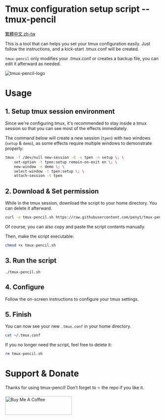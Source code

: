 # Tmux configuration setup script -- tmux-pencil
[繁體中文 zh-tw](https://github.com/penyt/tmux-pencil/blob/main/README-zh-tw.md)

This is a tool that can helps you set your tmux configuration easily. Just follow the instructions, and a kick-start .tmux.conf will be created.

`tmux-pencil` only modifies your .tmux.conf or creates a backup file, you can edit it afterward as needed.

![tmux-pencil-logo](https://myrr.penli.quest/content/tmux-pencil/tmux-pencil-logo-text-trans.webp)

# Usage

## 1. Setup tmux session environment
Since we're configuring tmux, it's recommended to stay inside a tmux session so that you can see most of the effects immediately.

The command below will create a new session (`tpen`) with two windows (`setup` & `demo`), as some effects require multiple windows to demonstrate properly:

```sh
tmux -f /dev/null new-session -d -s tpen -n setup \; \
	set-option -t tpen:setup remain-on-exit on \; \
	new-window -n demo \; \
	select-window -t tpen:setup \; \
	attach-session -t tpen
```


## 2. Download & Set permission
While in the tmux session, download the script to your home directory. You can delete it afterward.
```sh
curl -o tmux-pencil.sh https://raw.githubusercontent.com/penyt/tmux-pencil/refs/heads/main/tmux-pencil.sh
```
Of course, you can also copy and paste the script contents manually.

Then,
make the script executable:
```sh
chmod +x tmux-pencil.sh
```


## 3. Run the script
```
./tmux-pencil.sh
```

## 4. Configure
Follow the on-screen instructions to configure your tmux settings.

## 5. Finish
You can now see your new `.tmux.conf` in your home directory.
```sh
cat ~/.tmux.conf
```

If you no longer need the script, feel free to delete it:
```sh
rm tmux-pencil.sh
```

# Support & Donate
Thanks for using tmux-pencil! Don’t forget to ⭐️ the repo if you like it.

<a href="https://www.buymeacoffee.com/penyt" target="_blank"><img src="https://cdn.buymeacoffee.com/buttons/v2/default-blue.png" alt="Buy Me A Coffee" style="height: 60px !important;width: 217px !important;" ></a>

